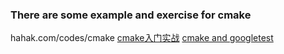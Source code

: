 ### There are some example and exercise for cmake
hahak.com/codes/cmake
[cmake入门实战](hahak.com/codes/cmake)
[cmake and googletest](https://github.com/dmonopoly/gtest-cmake-example)
